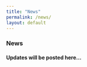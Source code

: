 ```yaml
---
title: "News"
permalink: /news/
layout: default
---
```


<div class="chise-page" style="min-height: calc(100vh - 100px);">
    <h3 class="page-title-with-home">News</h3>
    <div class="news-list">
        <h4 class="post-here">Updates will be posted here...</h4>
    </div>
</div>